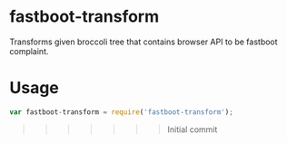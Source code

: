 # fastboot-transform
Transforms given broccoli tree that contains browser API to be fastboot complaint.

# Usage
```js
var fastboot-transform = require('fastboot-transform');


```
>>>>>>> Initial commit

